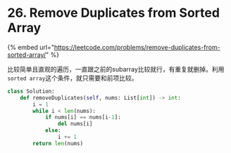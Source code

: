 # 26. Remove Duplicates from Sorted Array

{% embed url="https://leetcode.com/problems/remove-duplicates-from-sorted-array/" %}

比较简单且直观的遍历，一直跟之前的subarray比较就行，有重复就删掉。利用`sorted array`这个条件，就只需要和前项比较。

```python
class Solution:
    def removeDuplicates(self, nums: List[int]) -> int:
        i = 1
        while i < len(nums):
            if nums[i] == nums[i-1]: 
                del nums[i]
            else: 
                i += 1
        return len(nums)
```

